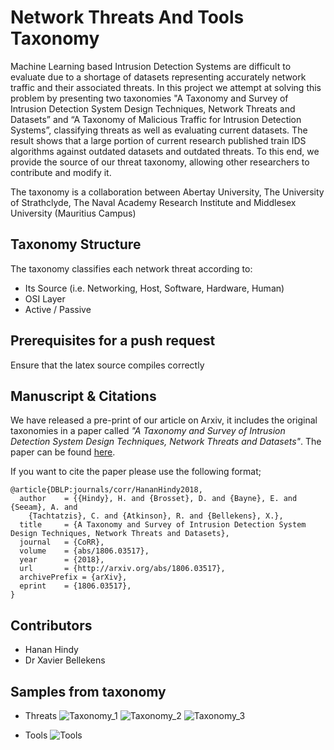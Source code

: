 # Network Threats And Tools Taxonomy

Machine Learning based Intrusion Detection Systems are difficult to evaluate due to a shortage of datasets representing accurately network traffic and their associated threats. In this project we attempt at solving this problem
by presenting two taxonomies "A Taxonomy and Survey of Intrusion Detection System Design Techniques, Network Threats and Datasets” and “A Taxonomy of Malicious Traffic for Intrusion Detection Systems”, classifying threats
as well as evaluating current datasets. The result shows that a large portion of current research published train IDS algorithms against outdated datasets and outdated threats. To this end, we provide the source of
our threat taxonomy, allowing other researchers to contribute and modify it.  

The taxonomy is a collaboration between Abertay University, The University of Strathclyde, The Naval Academy Research Institute and Middlesex University (Mauritius Campus)

## Taxonomy Structure
The taxonomy classifies each network threat according to:
- Its Source (i.e.  Networking,  Host, Software,  Hardware,  Human)
- OSI Layer
- Active / Passive
 
## Prerequisites for a push request
Ensure that the latex source compiles correctly 

## Manuscript & Citations
We have released a pre-print of our article on Arxiv, it includes the original taxonomies in a paper called *"A Taxonomy and Survey of Intrusion Detection System Design Techniques, Network Threats and Datasets"*. The paper can be found [here](https://arxiv.org/abs/1806.03517).

If you want to cite the paper please use the following format;

````
@article{DBLP:journals/corr/HananHindy2018,
  author    = {{Hindy}, H. and {Brosset}, D. and {Bayne}, E. and {Seeam}, A. and 
	{Tachtatzis}, C. and {Atkinson}, R. and {Bellekens}, X.},
  title     = {A Taxonomy and Survey of Intrusion Detection System Design Techniques, Network Threats and Datasets},
  journal   = {CoRR},
  volume    = {abs/1806.03517},
  year      = {2018},
  url       = {http://arxiv.org/abs/1806.03517},
  archivePrefix = {arXiv},
  eprint    = {1806.03517},
}
````

## Contributors
- Hanan Hindy
- Dr Xavier Bellekens


## Samples from taxonomy
* Threats 
![Taxonomy_1](https://github.com/AbertayMachineLearningGroup/network-threats-taxonomy/blob/master/images/Taxonomy_1.PNG)
![Taxonomy_2](https://github.com/AbertayMachineLearningGroup/network-threats-taxonomy/blob/master/images/Taxonomy_2.PNG)
![Taxonomy_3](https://github.com/AbertayMachineLearningGroup/network-threats-taxonomy/blob/master/images/Taxonomy_3.PNG)

* Tools
![Tools](https://github.com/AbertayMachineLearningGroup/network-threats-taxonomy/blob/master/images/Tools.PNG)
